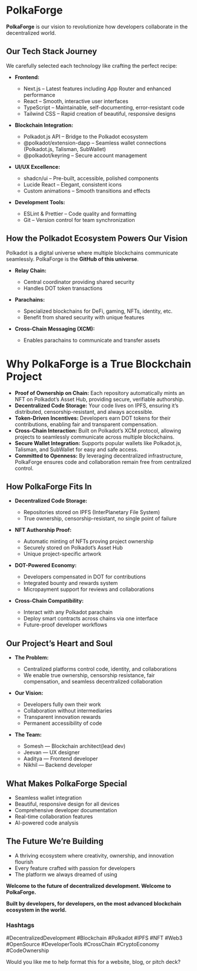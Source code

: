 

# PolkaForge

**PolkaForge** is our vision to revolutionize how developers collaborate in the decentralized world.

## Our Tech Stack Journey

We carefully selected each technology like crafting the perfect recipe:

* **Frontend:**

  * Next.js – Latest features including App Router and enhanced performance
  * React – Smooth, interactive user interfaces
  * TypeScript – Maintainable, self-documenting, error-resistant code
  * Tailwind CSS – Rapid creation of beautiful, responsive designs

* **Blockchain Integration:**

  * Polkadot.js API – Bridge to the Polkadot ecosystem
  * @polkadot/extension-dapp – Seamless wallet connections (Polkadot.js, Talisman, SubWallet)
  * @polkadot/keyring – Secure account management

* **UI/UX Excellence:**

  * shadcn/ui – Pre-built, accessible, polished components
  * Lucide React – Elegant, consistent icons
  * Custom animations – Smooth transitions and effects

* **Development Tools:**

  * ESLint & Prettier – Code quality and formatting
  * Git – Version control for team synchronization

## How the Polkadot Ecosystem Powers Our Vision

Polkadot is a digital universe where multiple blockchains communicate seamlessly. PolkaForge is the **GitHub of this universe**.

* **Relay Chain:**

  * Central coordinator providing shared security
  * Handles DOT token transactions

* **Parachains:**

  * Specialized blockchains for DeFi, gaming, NFTs, identity, etc.
  * Benefit from shared security with unique features

* **Cross-Chain Messaging (XCM):**

  * Enables parachains to communicate and transfer assets


# Why PolkaForge is a True Blockchain Project

- **Proof of Ownership on Chain:** Each repository automatically mints an NFT on Polkadot’s Asset Hub, providing secure, verifiable authorship.
- **Decentralized Code Storage:** Your code lives on IPFS, ensuring it’s distributed, censorship-resistant, and always accessible.
- **Token-Driven Incentives:** Developers earn DOT tokens for their contributions, enabling fair and transparent compensation.
- **Cross-Chain Interaction:** Built on Polkadot’s XCM protocol, allowing projects to seamlessly communicate across multiple blockchains.
- **Secure Wallet Integration:** Supports popular wallets like Polkadot.js, Talisman, and SubWallet for easy and safe access.
- **Committed to Openness:** By leveraging decentralized infrastructure, PolkaForge ensures code and collaboration remain free from centralized control.


## How PolkaForge Fits In

* **Decentralized Code Storage:**

  * Repositories stored on IPFS (InterPlanetary File System)
  * True ownership, censorship-resistant, no single point of failure

* **NFT Authorship Proof:**

  * Automatic minting of NFTs proving project ownership
  * Securely stored on Polkadot’s Asset Hub
  * Unique project-specific artwork

* **DOT-Powered Economy:**

  * Developers compensated in DOT for contributions
  * Integrated bounty and rewards system
  * Micropayment support for reviews and collaborations

* **Cross-Chain Compatibility:**

  * Interact with any Polkadot parachain
  * Deploy smart contracts across chains via one interface
  * Future-proof developer workflows


## Our Project’s Heart and Soul

* **The Problem:**

  * Centralized platforms control code, identity, and collaborations
  * We enable true ownership, censorship resistance, fair compensation, and seamless decentralized collaboration

* **Our Vision:**

  * Developers fully own their work
  * Collaboration without intermediaries
  * Transparent innovation rewards
  * Permanent accessibility of code

* **The Team:**

  * Somesh — Blockchain architect(lead dev)
  * Jeevan — UX designer
  * Aaditya — Frontend developer
  * Nikhil — Backend developer



## What Makes PolkaForge Special

* Seamless wallet integration
* Beautiful, responsive design for all devices
* Comprehensive developer documentation
* Real-time collaboration features
* AI-powered code analysis


## The Future We’re Building

* A thriving ecosystem where creativity, ownership, and innovation flourish
* Every feature crafted with passion for developers
* The platform we always dreamed of using

**Welcome to the future of decentralized development. Welcome to PolkaForge.**



**Built by developers, for developers, on the most advanced blockchain ecosystem in the world.**



### Hashtags

\#DecentralizedDevelopment #Blockchain #Polkadot #IPFS #NFT #Web3 #OpenSource #DeveloperTools #CrossChain #CryptoEconomy #CodeOwnership


Would you like me to help format this for a website, blog, or pitch deck?
